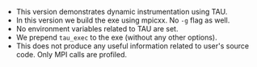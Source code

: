 * This version demonstrates dynamic instrumentation using TAU.
* In this version we build the exe using mpicxx. No `-g` flag as well.
* No environment variables related to TAU are set.
* We prepend `tau_exec` to the exe (without any other options).
* This does not produce any useful information related to user's source code. Only MPI calls are profiled.

